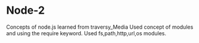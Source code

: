 # Node-2
 Concepts of node.js learned  from traversy_Media
Used concept of modules and using the require keyword.
Used fs,path,http,url,os modules.
